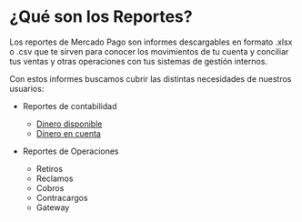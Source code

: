 # ¿Qué son los Reportes?

Los reportes de Mercado Pago son informes descargables en formato .xlsx o .csv que te sirven para conocer los movimientos de tu cuenta y conciliar tus ventas y otras operaciones con tus sistemas de gestión internos.

Con estos informes buscamos cubrir las distintas necesidades de nuestros usuarios: 

* Reportes de contabilidad
    + [Dinero disponible](https://www.mercadopago.com.ar/developers/es/guides/manage-account/available-money/introduction/)
    + [Dinero en cuenta](https://www.mercadopago.com.ar/developers/es/guides/manage-account/account-money/introduction/)
    
* Reportes de Operaciones
    + Retiros
    + Reclamos
    + Cobros
    + Contracargos
    + Gateway

